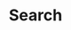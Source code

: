 ---
title: "Search" # in any language you want
layout: "search" # is necessary
url: "/search"
description: "Here you can search any post you want"
summary: "search"
---